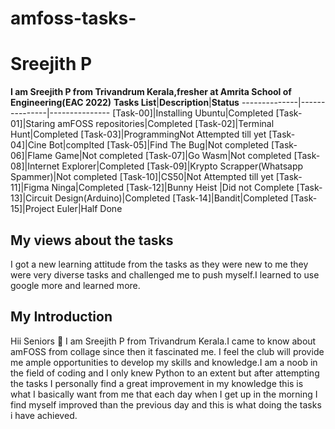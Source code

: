 # amfoss-tasks-
# Sreejith P
**I am Sreejith P from Trivandrum Kerala,fresher at Amrita School of Engineering(EAC 2022)**
**Tasks List**|**Description**|**Status**
--------------|---------------|---------------
[Task-00]|Installing Ubuntu|Completed
[Task-01]|Staring amFOSS repositories|Completed
[Task-02]|Terminal Hunt|Completed
[Task-03]|ProgrammingNot Attempted till yet
[Task-04]|Cine Bot|complted
[Task-05]|Find The Bug|Not completed
[Task-06]|Flame Game|Not completed
[Task-07]|Go Wasm|Not completed
[Task-08]|Internet Explorer|Completed
[Task-09]|Krypto Scrapper(Whatsapp Spammer)|Not completed
[Task-10]|CS50|Not Attempted till yet
[Task-11]|Figma Ninga|Completed
[Task-12]|Bunny Heist |Did not Complete
[Task-13]|Circuit Design(Arduino)|Completed
[Task-14]|Bandit|Completed
[Task-15]|Project Euler|Half Done
## My views about the tasks
I got a new learning attitude from the tasks as they were new to me they were very diverse tasks and challenged me to push myself.I learned to use google more and learned more.
## My Introduction
Hii Seniors :pray: I am Sreejith P from Trivandrum Kerala.I came to know about amFOSS from collage since then it fascinated me.
I feel the club will provide me ample opportunities to develop my skills and knowledge.I am a noob in the field of coding and I only knew 
Python to an extent but after attempting the tasks I personally find a great improvement in my knowledge this is what I basically want from 
me that each day when I get up in the morning I find myself improved than the previous day and this is what doing the tasks i have achieved.
